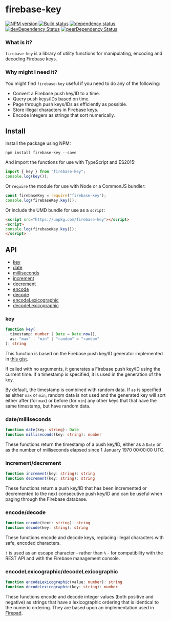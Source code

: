 # firebase-key

[![NPM version](https://img.shields.io/npm/v/firebase-key.svg)](https://www.npmjs.com/package/firebase-key)
[![Build status](https://img.shields.io/travis/cartant/firebase-key.svg)](http://travis-ci.org/cartant/firebase-key)
[![dependency status](https://img.shields.io/david/cartant/firebase-key.svg)](https://david-dm.org/cartant/firebase-key)
[![devDependency Status](https://img.shields.io/david/dev/cartant/firebase-key.svg)](https://david-dm.org/cartant/firebase-key#info=devDependencies)
[![peerDependency Status](https://img.shields.io/david/peer/cartant/firebase-key.svg)](https://david-dm.org/cartant/firebase-key#info=peerDependencies)

### What is it?

`firebase-key` is a library of utility functions for manipulating, encoding and decoding Firebase keys.

### Why might I need it?

You might find `firebase-key` useful if you need to do any of the following:

* Convert a Firebase push key/ID to a time.
* Query push keys/IDs based on time.
* Page through push keys/IDs as efficiently as possible.
* Store illegal characters in Firebase keys.
* Encode integers as strings that sort numerically.

## Install

Install the package using NPM:

```
npm install firebase-key --save
```

And import the functions for use with TypeScript and ES2015:

```js
import { key } from "firebase-key";
console.log(key());
```

Or `require` the module for use with Node or a CommonJS bundler:

```js
const firebaseKey = require("firebase-key");
console.log(firebaseKey.key());
```

Or include the UMD bundle for use as a `script`:

```html
<script src="https://unpkg.com/firebase-key"></script>
<script>
console.log(firebaseKey.key());
</script>
```

## API

* [key](#key)
* [date](#date-milliseconds)
* [milliseconds](#date-milliseconds)
* [increment](#increment-decrement)
* [decrement](#increment-decrement)
* [encode](#encode-decode)
* [decode](#encode-decode)
* [encodeLexicographic](#encode-decode-lexicographic)
* [decodeLexicographic](#encode-decode-lexicographic)

<a name="key"></a>

### key

```ts
function key(
  timestamp: number | Date = Date.now(),
  as: "max" | "min" | "random" = "random"
): string
```

This function is based on the Firebase push key/ID generator implemented in [this gist][gist].

If called with no arguments, it generates a Firebase push key/ID using the current time. If a timestamp is specified, it is used in the generation of the key.

By default, the timestamp is combined with random data. If `as` is specified as either `max` or `min`, random data is not used and the generated key will sort either after (for `max`) or before (for `min`) any other keys that that have the same timestamp, but have random data.

<a name="date-milliseconds"></a>

### date/milliseconds

```ts
function date(key: string): Date
function milliseconds(key: string): number
```

These functions return the timestamp of a push key/ID, either as a `Date` or as the number of milliseconds elapsed since 1 January 1970 00:00:00 UTC.

<a name="increment-decrement"></a>

### increment/decrement

```ts
function increment(key: string): string
function decrement(key: string): string
```

These functions return a push key/ID that has been incremented or decremented to the next consecutive push key/ID and can be useful when paging through the Firebase database.

<a name="encode-decode"></a>

### encode/decode

```ts
function encode(text: string): string
function decode(key: string): string
```

These functions encode and decode keys, replacing illegal characters with safe, encoded characters.

`!` is used as an escape character - rather than `%` - for compatibility with the REST API and with the Firebase management console.

<a name="encode-decode-lexicographic"></a>

### encodeLexicographic/decodeLexicographic

```ts
function encodeLexicographic(value: number): string
function decodeLexicographic(key: string): number
```

These functions encode and decode integer values (both positive and negative) as strings that have a lexicographic ordering that is identical to the numeric ordering. They are based upon an implementation used in [Firepad][firepad].

[gist]: https://gist.github.com/mikelehen/3596a30bd69384624c11
[firepad]: https://github.com/firebase/firepad/blob/v1.4.0/lib/firebase-adapter.js#L375-L403